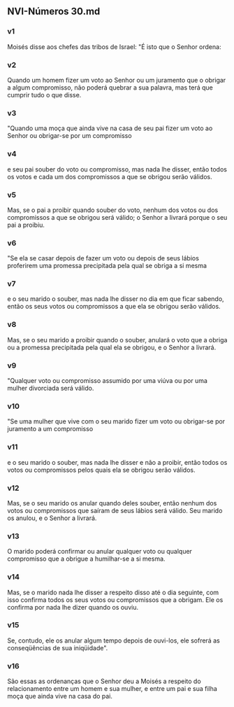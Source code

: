 ## NVI-Números 30.md
### v1
 Moisés disse aos chefes das tribos de Israel: "É isto que o Senhor ordena:
### v2
 Quando um homem fizer um voto ao Senhor ou um juramento que o obrigar a algum compromisso, não poderá quebrar a sua palavra, mas terá que cumprir tudo o que disse.
### v3
 "Quando uma moça que ainda vive na casa de seu pai fizer um voto ao Senhor ou obrigar-se por um compromisso
### v4
 e seu pai souber do voto ou compromisso, mas nada lhe disser, então todos os votos e cada um dos compromissos a que se obrigou serão válidos.
### v5
 Mas, se o pai a proibir quando souber do voto, nenhum dos votos ou dos compromissos a que se obrigou será válido; o Senhor a livrará porque o seu pai a proibiu.
### v6
 "Se ela se casar depois de fazer um voto ou depois de seus lábios proferirem uma promessa precipitada pela qual se obriga a si mesma
### v7
 e o seu marido o souber, mas nada lhe disser no dia em que ficar sabendo, então os seus votos ou compromissos a que ela se obrigou serão válidos.
### v8
 Mas, se o seu marido a proibir quando o souber, anulará o voto que a obriga ou a promessa precipitada pela qual ela se obrigou, e o Senhor a livrará.
### v9
 "Qualquer voto ou compromisso assumido por uma viúva ou por uma mulher divorciada será válido.
### v10
 "Se uma mulher que vive com o seu marido fizer um voto ou obrigar-se por juramento a um compromisso
### v11
 e o seu marido o souber, mas nada lhe disser e não a proibir, então todos os votos ou compromissos pelos quais ela se obrigou serão válidos.
### v12
 Mas, se o seu marido os anular quando deles souber, então nenhum dos votos ou compromissos que saíram de seus lábios será válido. Seu marido os anulou, e o Senhor a livrará.
### v13
 O marido poderá confirmar ou anular qualquer voto ou qualquer compromisso que a obrigue a humilhar-se a si mesma.
### v14
 Mas, se o marido nada lhe disser a respeito disso até o dia seguinte, com isso confirma todos os seus votos ou compromissos que a obrigam. Ele os confirma por nada lhe dizer quando os ouviu.
### v15
 Se, contudo, ele os anular algum tempo depois de ouvi-los, ele sofrerá as conseqüências de sua iniqüidade".
### v16
 São essas as ordenanças que o Senhor deu a Moisés a respeito do relacionamento entre um homem e sua mulher, e entre um pai e sua filha moça que ainda vive na casa do pai.
